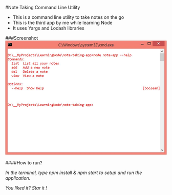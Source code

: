 #Note Taking Command Line Utility
* This is a command line utility to take notes on the go
* This is the third app by me while learning Node
* It uses Yargs and Lodash libraries

###Screenshot
![Screenshot](one.JPG)

####How to run?

_In the terminal, type *npm install & npm start* to setup and run the application._

*You liked it? _Star it_ !*